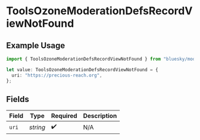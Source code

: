 # ToolsOzoneModerationDefsRecordViewNotFound

## Example Usage

```typescript
import { ToolsOzoneModerationDefsRecordViewNotFound } from "bluesky/models/components";

let value: ToolsOzoneModerationDefsRecordViewNotFound = {
  uri: "https://precious-reach.org",
};
```

## Fields

| Field              | Type               | Required           | Description        |
| ------------------ | ------------------ | ------------------ | ------------------ |
| `uri`              | *string*           | :heavy_check_mark: | N/A                |